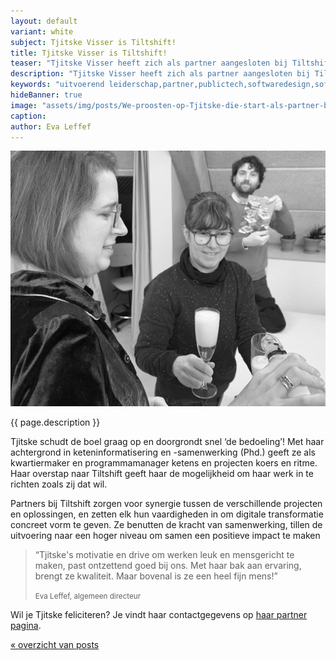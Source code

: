 ```yaml
---
layout: default
variant: white
subject: Tjitske Visser is Tiltshift!
title: Tjitske Visser is Tiltshift!
teaser: "Tjitske Visser heeft zich als partner aangesloten bij Tiltshift."
description: "Tjitske Visser heeft zich als partner aangesloten bij Tiltshift - Uitvoerend leiderschap in digitale transformatie."
keywords: "uitvoerend leiderschap,partner,publictech,softwaredesign,softwaredesignthinking,designthinking,developers,overheid"
hideBanner: true
image: "assets/img/posts/We-proosten-op-Tjitske-die-start-als-partner-bij-Tiltshift.jpg"
caption:
author: Eva Leffef
---
```

<div class="article-image">
    <img src="/assets/img/posts/We-proosten-op-Tjitske-die-start-als-partner-bij-Tiltshift.jpg">
</div>

{{ page.description }}

Tjitske schudt de boel graag op en doorgrondt snel ‘de bedoeling’! Met haar achtergrond in keteninformatisering en -samenwerking (Phd.) geeft ze als kwartiermaker en programmamanager ketens en projecten koers en ritme. Haar overstap naar Tiltshift geeft haar de mogelijkheid om haar werk in te richten zoals zij dat wil.

Partners bij Tiltshift zorgen voor synergie tussen de verschillende projecten en oplossingen, en zetten elk hun vaardigheden in om digitale transformatie concreet vorm te geven. Ze benutten de kracht van samenwerking, tillen de uitvoering naar een hoger niveau om samen een positieve impact te maken

> “Tjitske's motivatie en drive om werken leuk en mensgericht te maken, past ontzettend goed bij ons. Met haar bak aan ervaring, brengt ze kwaliteit. Maar bovenal is ze een heel fijn mens!”
>
> <small>Eva Leffef, algemeen directeur</small>

Wil je Tjitske feliciteren? Je vindt haar contactgegevens op [haar partner pagina](https://www.tiltshift.nl/mensen/tjitske-visser/).

[« overzicht van posts](/posts/)
